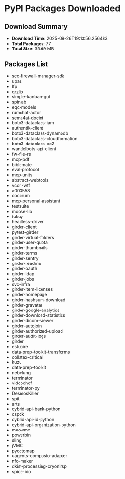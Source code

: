 # PyPI Packages Downloaded

## Download Summary
- **Download Time**: 2025-09-26T19:13:56.256483
- **Total Packages**: 77
- **Total Size**: 35.69 MB

## Packages List
- scc-firewall-manager-sdk
- upas
- lfp
- qrzlib
- simple-kanban-gui
- spinlab
- eqc-models
- rumchat-actor
- sema4ai-docint
- boto3-dataclass-iam
- authentik-client
- boto3-dataclass-dynamodb
- boto3-dataclass-cloudformation
- boto3-dataclass-ec2
- wandelbots-api-client
- fw-file-rs
- mcp-pdf
- biblemate
- eval-protocol
- mcp-units
- abstract-webtools
- vcon-wtf
- a003558
- cocorum
- mcp-personal-assistant
- testsuite
- moose-lib
- tukuy
- headless-driver
- girder-client
- pytest-girder
- girder-virtual-folders
- girder-user-quota
- girder-thumbnails
- girder-terms
- girder-sentry
- girder-readme
- girder-oauth
- girder-ldap
- girder-jobs
- svc-infra
- girder-item-licenses
- girder-homepage
- girder-hashsum-download
- girder-gravatar
- girder-google-analytics
- girder-download-statistics
- girder-dicom-viewer
- girder-autojoin
- girder-authorized-upload
- girder-audit-logs
- girder
- estuaire
- data-prep-toolkit-transforms
- collatex-critical
- kuzu
- data-prep-toolkit
- nebelung
- terminator
- videochef
- terminator-py
- DesmosKiller
- spit
- arts
- cybrid-api-bank-python
- cspdk
- cybrid-api-id-python
- cybrid-api-organization-python
- meowmx
- powerbin
- sling
- jVMC
- pyoctomap
- uagents-composio-adapter
- nfo-maker
- dkist-processing-cryonirsp
- spice-bio
